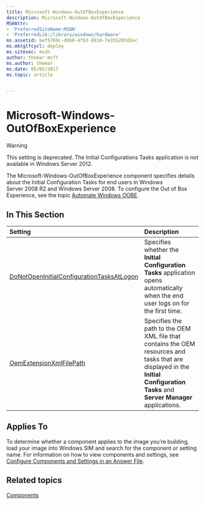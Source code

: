 ```yaml
---
title: Microsoft-Windows-OutOfBoxExperience
description: Microsoft-Windows-OutOfBoxExperience
MSHAttr:
- 'PreferredSiteName:MSDN'
- 'PreferredLib:/library/windows/hardware'
ms.assetid: bef5769c-d0b8-4f63-8910-7e355203d2ec
ms.mktglfcycl: deploy
ms.sitesec: msdn
author: themar-msft
ms.author: themar
ms.date: 05/02/2017
ms.topic: article


---
```

# Microsoft-Windows-OutOfBoxExperience

> [!Warning]
> This setting is deprecated. The Initial Configurations Tasks application is not available in Windows Server 2012.

The Microsoft-Windows-OutOfBoxExperience component specifies details about the Initial Configuration Tasks for end users in Windows Server 2008 R2 and Windows Server 2008. To configure the Out of Box Experience, see the topic [Automate Windows OOBE](http://go.microsoft.com/fwlink/p/?linkid=206674).

## In This Section

| Setting                 | Description                                                                           |
|:------------------------|:--------------------------------------------------------------------------------------|
| [DoNotOpenInitialConfigurationTasksAtLogon](microsoft-windows-outofboxexperience-donotopeninitialconfigurationtasksatlogon.md) | Specifies whether the <strong>Initial Configuration Tasks</strong> application opens automatically when the end user logs on for the first time. |
| [OemExtensionXmlFilePath](microsoft-windows-outofboxexperience-oemextensionxmlfilepath.md) | Specifies the path to the OEM XML file that contains the OEM resources and tasks that are displayed in the <strong>Initial Configuration Tasks</strong> and <strong>Server Manager</strong> applications. |

## Applies To

To determine whether a component applies to the image you’re building, load your image into Windows SIM and search for the component or setting name. For information on how to view components and settings, see [Configure Components and Settings in an Answer File](https://docs.microsoft.com/en-us/windows-hardware/customize/desktop/wsim/configure-components-and-settings-in-an-answer-file).

## Related topics

[Components](components-b-unattend.md)
